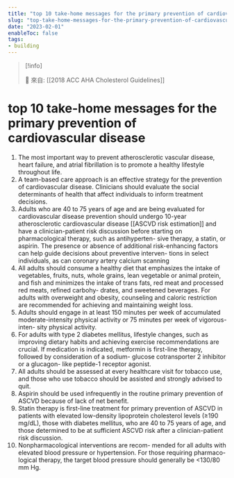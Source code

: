 ```yaml
---
title: "top 10 take-home messages for the primary prevention of cardiovascular disease"
slug: "top-take-home-messages-for-the-primary-prevention-of-cardiovascular-disease"
date: "2023-02-01"
enableToc: false
tags:
- building
---
```


> [!info]
>
> 🌱 來自: [[2018 ACC AHA Cholesterol Guidelines]]

# top 10 take-home messages for the primary prevention of cardiovascular disease

1. The most important way to prevent atherosclerotic vascular disease, heart failure, and atrial fibrillation is to promote a healthy lifestyle throughout life.
2. A team-based care approach is an effective strategy for the prevention of cardiovascular disease.
Clinicians should evaluate the social determinants of health that affect individuals to inform treatment decisions.
3. Adults who are 40 to 75 years of age and are being evaluated for cardiovascular disease prevention should undergo 10-year atherosclerotic cardiovascular disease [[ASCVD risk estimation]] and have a
clinician-patient risk discussion before starting on
pharmacological therapy, such as antihyperten-
sive therapy, a statin, or aspirin. The presence or
absence of additional risk-enhancing factors can
help guide decisions about preventive interven-
tions in select individuals, as can coronary artery
calcium scanning
4. All adults should consume a healthy diet that
emphasizes the intake of vegetables, fruits, nuts,
whole grains, lean vegetable or animal protein,
and fish and minimizes the intake of trans fats, red
meat and processed red meats, refined carbohy-
drates, and sweetened beverages. For adults with
overweight and obesity, counseling and caloric
restriction are recommended for achieving and
maintaining weight loss.
5. Adults should engage in at least 150 minutes per
week of accumulated moderate-intensity physical
activity or 75 minutes per week of vigorous-inten-
sity physical activity.
6. For adults with type 2 diabetes mellitus, lifestyle
changes, such as improving dietary habits and
achieving exercise recommendations are crucial.
If medication is indicated, metformin is first-line
therapy, followed by consideration of a sodium-
glucose cotransporter 2 inhibitor or a glucagon-
like peptide-1 receptor agonist.
7. All adults should be assessed at every healthcare
visit for tobacco use, and those who use tobacco
should be assisted and strongly advised to quit.
8. Aspirin should be used infrequently in the routine
primary prevention of ASCVD because of lack of
net benefit.
9. Statin therapy is first-line treatment for primary
prevention of ASCVD in patients with elevated
low-density lipoprotein cholesterol levels (≥190
mg/dL), those with diabetes mellitus, who are 40
to 75 years of age, and those determined to be at
sufficient ASCVD risk after a clinician-patient risk
discussion.
10. Nonpharmacological interventions are recom-
mended for all adults with elevated blood pressure
or hypertension. For those requiring pharmaco-
logical therapy, the target blood pressure should
generally be <130/80 mm Hg.
